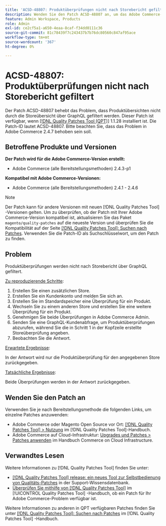 ```yaml
---
title: 'ACSD-48807: Produktüberprüfungen nicht nach Storebericht gefiltert'
description: Wenden Sie den Patch ACSD-48807 an, um das Adobe Commerce-Problem zu beheben, bei dem Produktüberprüfungen nicht durch die Storeübersicht über GraphQL gefiltert werden.
feature: Admin Workspace, Products
role: Admin
exl-id: ce2cf5a1-a650-4eaa-8caf-f34dd0111c36
source-git-commit: 81c78439f7c243437b7b76dc80560c847af95ace
workflow-type: tm+mt
source-wordcount: '367'
ht-degree: 0%

---
```


# ACSD-48807: Produktüberprüfungen nicht nach Storebericht gefiltert

Der Patch ACSD-48807 behebt das Problem, dass Produktübersichten nicht durch die Storeübersicht über GraphQL gefiltert werden. Dieser Patch ist verfügbar, wenn [[!DNL Quality Patches Tool (QPT)]](https://experienceleague.adobe.com/en/docs/commerce-knowledge-base/kb/announcements/commerce-announcements/magento-quality-patches-released-new-tool-to-self-serve-quality-patches) 1.1.28 installiert ist. Die Patch-ID lautet ACSD-48807. Bitte beachten Sie, dass das Problem in Adobe Commerce 2.4.7 behoben sein soll.

## Betroffene Produkte und Versionen

**Der Patch wird für die Adobe Commerce-Version erstellt:**

* Adobe Commerce (alle Bereitstellungsmethoden) 2.4.3-p1

**Kompatibel mit Adobe Commerce-Versionen:**

* Adobe Commerce (alle Bereitstellungsmethoden) 2.4.1 - 2.4.6

>[!NOTE]
>
>Der Patch kann für andere Versionen mit neuen [!DNL Quality Patches Tool] -Versionen gelten. Um zu überprüfen, ob der Patch mit Ihrer Adobe Commerce-Version kompatibel ist, aktualisieren Sie das Paket `magento/quality-patches` auf die neueste Version und überprüfen Sie die Kompatibilität auf der Seite [[!DNL Quality Patches Tool]: Suchen nach Patches](https://experienceleague.adobe.com/tools/commerce-quality-patches/index.html). Verwenden Sie die Patch-ID als Suchschlüsselwort, um den Patch zu finden.

## Problem

Produktüberprüfungen werden nicht nach Storebericht über GraphQL gefiltert.

<u>Zu reproduzierende Schritte</u>:

1. Erstellen Sie einen zusätzlichen Store.
1. Erstellen Sie ein Kundenkonto und melden Sie sich an.
1. Erstellen Sie im Standardspeicher eine Überprüfung für ein Produkt.
1. Wechseln Sie zu einem anderen Store und erstellen Sie eine weitere Überprüfung für ein Produkt.
1. Genehmigen Sie beide Überprüfungen in Adobe Commerce Admin.
1. Senden Sie eine GraphQL-Kundenabfrage, um Produktüberprüfungen abzurufen, während Sie die in Schritt 1 in der Kopfzeile erstellte Storeüberprüfung angeben.
1. Beobachten Sie die Antwort.

<u>Erwartete Ergebnisse</u>:

In der Antwort wird nur die Produktüberprüfung für den angegebenen Store zurückgegeben.

<u>Tatsächliche Ergebnisse</u>:

Beide Überprüfungen werden in der Antwort zurückgegeben.

## Wenden Sie den Patch an

Verwenden Sie je nach Bereitstellungsmethode die folgenden Links, um einzelne Patches anzuwenden:

* Adobe Commerce oder Magento Open Source vor Ort: [[!DNL Quality Patches Tool] > Nutzung](/help/tools/quality-patches-tool/usage.md) im [!DNL Quality Patches Tool]-Handbuch.
* Adobe Commerce auf Cloud-Infrastruktur: [Upgrades und Patches > Patches anwenden](https://experienceleague.adobe.com/docs/commerce-cloud-service/user-guide/develop/upgrade/apply-patches.html) im Handbuch Commerce on Cloud Infrastructure.

## Verwandtes Lesen

Weitere Informationen zu [!DNL Quality Patches Tool] finden Sie unter:

* [[!DNL Quality Patches Tool] release: ein neues Tool zur Selbstbedienung von Qualitäts-Patches](https://experienceleague.adobe.com/en/docs/commerce-knowledge-base/kb/announcements/commerce-announcements/magento-quality-patches-released-new-tool-to-self-serve-quality-patches) in der Support-Wissensdatenbank.
* [Überprüfen Sie mithilfe von  [!DNL Quality Patches Tool]](/help/tools/quality-patches-tool/patches-available-in-qpt/check-patch-for-magento-issue-with-magento-quality-patches.md) im [!UICONTROL Quality Patches Tool] -Handbuch, ob ein Patch für Ihr Adobe Commerce-Problem verfügbar ist.


Weitere Informationen zu anderen in QPT verfügbaren Patches finden Sie unter [[!DNL Quality Patches Tool]: Suchen nach Patches](https://experienceleague.adobe.com/tools/commerce-quality-patches/index.html) im [!DNL Quality Patches Tool] -Handbuch.
